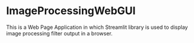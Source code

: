 # ImageProcessingWebGUI
This is a Web Page Application in which Streamlit library is used to display image processing filter output in a browser.
